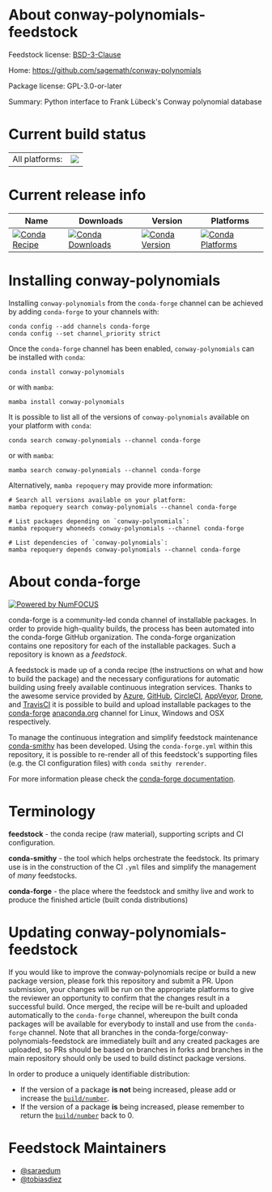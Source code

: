 About conway-polynomials-feedstock
==================================

Feedstock license: [BSD-3-Clause](https://github.com/conda-forge/conway-polynomials-feedstock/blob/main/LICENSE.txt)

Home: https://github.com/sagemath/conway-polynomials

Package license: GPL-3.0-or-later

Summary: Python interface to Frank Lübeck's Conway polynomial database

Current build status
====================


<table><tr><td>All platforms:</td>
    <td>
      <a href="https://dev.azure.com/conda-forge/feedstock-builds/_build/latest?definitionId=20849&branchName=main">
        <img src="https://dev.azure.com/conda-forge/feedstock-builds/_apis/build/status/conway-polynomials-feedstock?branchName=main">
      </a>
    </td>
  </tr>
</table>

Current release info
====================

| Name | Downloads | Version | Platforms |
| --- | --- | --- | --- |
| [![Conda Recipe](https://img.shields.io/badge/recipe-conway--polynomials-green.svg)](https://anaconda.org/conda-forge/conway-polynomials) | [![Conda Downloads](https://img.shields.io/conda/dn/conda-forge/conway-polynomials.svg)](https://anaconda.org/conda-forge/conway-polynomials) | [![Conda Version](https://img.shields.io/conda/vn/conda-forge/conway-polynomials.svg)](https://anaconda.org/conda-forge/conway-polynomials) | [![Conda Platforms](https://img.shields.io/conda/pn/conda-forge/conway-polynomials.svg)](https://anaconda.org/conda-forge/conway-polynomials) |

Installing conway-polynomials
=============================

Installing `conway-polynomials` from the `conda-forge` channel can be achieved by adding `conda-forge` to your channels with:

```
conda config --add channels conda-forge
conda config --set channel_priority strict
```

Once the `conda-forge` channel has been enabled, `conway-polynomials` can be installed with `conda`:

```
conda install conway-polynomials
```

or with `mamba`:

```
mamba install conway-polynomials
```

It is possible to list all of the versions of `conway-polynomials` available on your platform with `conda`:

```
conda search conway-polynomials --channel conda-forge
```

or with `mamba`:

```
mamba search conway-polynomials --channel conda-forge
```

Alternatively, `mamba repoquery` may provide more information:

```
# Search all versions available on your platform:
mamba repoquery search conway-polynomials --channel conda-forge

# List packages depending on `conway-polynomials`:
mamba repoquery whoneeds conway-polynomials --channel conda-forge

# List dependencies of `conway-polynomials`:
mamba repoquery depends conway-polynomials --channel conda-forge
```


About conda-forge
=================

[![Powered by
NumFOCUS](https://img.shields.io/badge/powered%20by-NumFOCUS-orange.svg?style=flat&colorA=E1523D&colorB=007D8A)](https://numfocus.org)

conda-forge is a community-led conda channel of installable packages.
In order to provide high-quality builds, the process has been automated into the
conda-forge GitHub organization. The conda-forge organization contains one repository
for each of the installable packages. Such a repository is known as a *feedstock*.

A feedstock is made up of a conda recipe (the instructions on what and how to build
the package) and the necessary configurations for automatic building using freely
available continuous integration services. Thanks to the awesome service provided by
[Azure](https://azure.microsoft.com/en-us/services/devops/), [GitHub](https://github.com/),
[CircleCI](https://circleci.com/), [AppVeyor](https://www.appveyor.com/),
[Drone](https://cloud.drone.io/welcome), and [TravisCI](https://travis-ci.com/)
it is possible to build and upload installable packages to the
[conda-forge](https://anaconda.org/conda-forge) [anaconda.org](https://anaconda.org/)
channel for Linux, Windows and OSX respectively.

To manage the continuous integration and simplify feedstock maintenance
[conda-smithy](https://github.com/conda-forge/conda-smithy) has been developed.
Using the ``conda-forge.yml`` within this repository, it is possible to re-render all of
this feedstock's supporting files (e.g. the CI configuration files) with ``conda smithy rerender``.

For more information please check the [conda-forge documentation](https://conda-forge.org/docs/).

Terminology
===========

**feedstock** - the conda recipe (raw material), supporting scripts and CI configuration.

**conda-smithy** - the tool which helps orchestrate the feedstock.
                   Its primary use is in the construction of the CI ``.yml`` files
                   and simplify the management of *many* feedstocks.

**conda-forge** - the place where the feedstock and smithy live and work to
                  produce the finished article (built conda distributions)


Updating conway-polynomials-feedstock
=====================================

If you would like to improve the conway-polynomials recipe or build a new
package version, please fork this repository and submit a PR. Upon submission,
your changes will be run on the appropriate platforms to give the reviewer an
opportunity to confirm that the changes result in a successful build. Once
merged, the recipe will be re-built and uploaded automatically to the
`conda-forge` channel, whereupon the built conda packages will be available for
everybody to install and use from the `conda-forge` channel.
Note that all branches in the conda-forge/conway-polynomials-feedstock are
immediately built and any created packages are uploaded, so PRs should be based
on branches in forks and branches in the main repository should only be used to
build distinct package versions.

In order to produce a uniquely identifiable distribution:
 * If the version of a package **is not** being increased, please add or increase
   the [``build/number``](https://docs.conda.io/projects/conda-build/en/latest/resources/define-metadata.html#build-number-and-string).
 * If the version of a package **is** being increased, please remember to return
   the [``build/number``](https://docs.conda.io/projects/conda-build/en/latest/resources/define-metadata.html#build-number-and-string)
   back to 0.

Feedstock Maintainers
=====================

* [@saraedum](https://github.com/saraedum/)
* [@tobiasdiez](https://github.com/tobiasdiez/)

